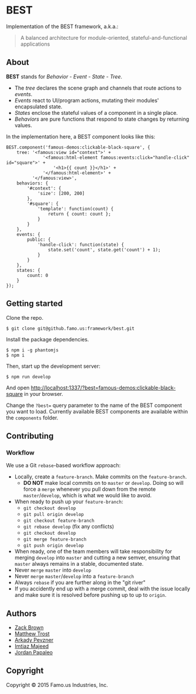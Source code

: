 # BEST

Implementation of the BEST framework, a.k.a.:

> A balanced architecture for module-oriented, stateful-and-functional applications

## About

**BEST** stands for _Behavior - Event - State - Tree_.

* The _tree_ declares the scene graph and channels that route actions to _events_.
* _Events_ react to UI/program actions, mutating their modules' encapsulated state.
* _States_ enclose the stateful values of a component in a single place.
* _Behaviors_ are pure functions that respond to state changes by returning values.

In the implementation here, a BEST component looks like this:

```
BEST.component('famous-demos:clickable-black-square', {
    tree: '<famous:view id="context">' +
              '<famous:html-element famous:events:click="handle-click" id="square">' +
                  '<h1>{{ count }}</h1>' +
              '</famous:html-element>' +
          '</famous:view>',
    behaviors: {
        '#context': {
            'size': [200, 200]
        },
        '#square': {
            'template': function(count) {
                return { count: count };
            }
        }
    },
    events: {
        public: {
            'handle-click': function(state) {
                state.set('count', state.get('count') + 1);
            }
        }
    },
    states: {
        count: 0
    }
});
```

## Getting started

Clone the repo.

    $ git clone git@github.famo.us:framework/best.git

Install the package dependencies.

    $ npm i -g phantomjs
    $ npm i

Then, start up the development server:

    $ npm run develop

And open [http://localhost:1337/?best=famous-demos:clickable-black-square](http://localhost:1337/?best=famous-demos:clickable-black-square) in your browser.

Change the `?best=` query parameter to the name of the BEST component you want to load. Currently available BEST components are available within the `components` folder.

## Contributing

### Workflow

We use a Git `rebase`-based workflow approach:

- Locally, create a `feature-branch`. Make commits on the `feature-branch`.
  - **DO NOT** make local commits on to `master` or `develop`. Doing so will force a `merge` whenever you pull down from the remote `master`/`develop`, which is what we would like to avoid.
- When ready to push up your `feature-branch`:
  - `git checkout develop`
  - `git pull origin develop`
  - `git checkout feature-branch`
  - `git rebase develop` (fix any conflicts)
  - `git checkout develop`
  - `git merge feature-branch`
  - `git push origin develop`
- When ready, one of the team members will take responsibility for merging `develop` into `master` and cutting a new semver, ensuring that `master` always remains in a stable, documented state.
- Never `merge` `master` into `develop`
- Never `merge` `master`/`develop` into a `feature-branch`
- Always `rebase` if you are further along in the "git river"
- If you accidently end up with a merge commit, deal with the issue locally and make sure it is resolved before pushing up to up to `origin`.

## Authors

* [Zack Brown](mailto:zack@famo.us)
* [Matthew Trost](mailto:matthew@famo.us)
* [Arkady Pevzner](mailto:arkady@famo.us)
* [Imtiaz Majeed](mailto:imtiaz@famo.us)
* [Jordan Papaleo](mailto:jordan@famo.us)

## Copyright

Copyright &copy; 2015 Famo.us Industries, Inc.
